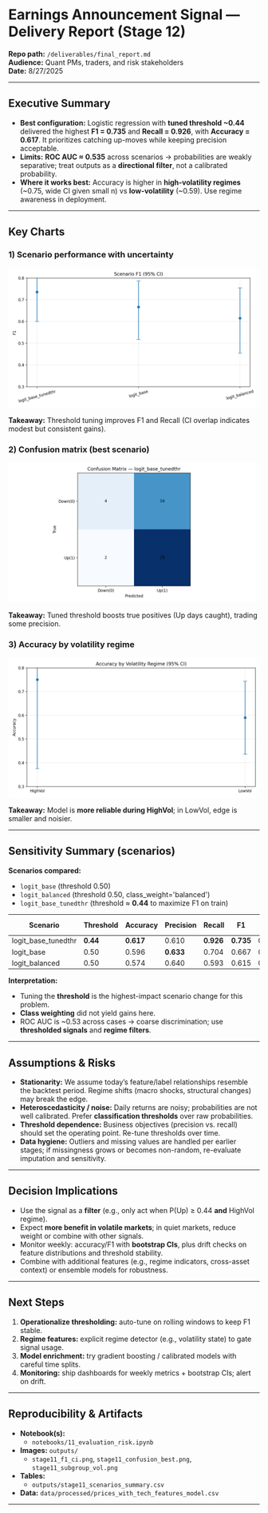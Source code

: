 # Earnings Announcement Signal — Delivery Report (Stage 12)

**Repo path:** `/deliverables/final_report.md`  
**Audience:** Quant PMs, traders, and risk stakeholders  
**Date:** 8/27/2025

---

## Executive Summary

- **Best configuration:** Logistic regression with **tuned threshold ~0.44** delivered the highest **F1 = 0.735** and **Recall = 0.926**, with **Accuracy = 0.617**. It prioritizes catching up-moves while keeping precision acceptable.  
- **Limits:** **ROC AUC ≈ 0.535** across scenarios → probabilities are weakly separative; treat outputs as a **directional filter**, not a calibrated probability.  
- **Where it works best:** Accuracy is higher in **high-volatility regimes** (~0.75, wide CI given small n) vs **low-volatility** (~0.59). Use regime awareness in deployment.

---

## Key Charts

### 1) Scenario performance with uncertainty
![Scenario F1 with 95% bootstrap CI](/project/outputs/stage11_f1_ci.png)

**Takeaway:** Threshold tuning improves F1 and Recall (CI overlap indicates modest but consistent gains).

### 2) Confusion matrix (best scenario)
![Confusion matrix — tuned threshold](/project/outputs/stage11_confusion_best.png)

**Takeaway:** Tuned threshold boosts true positives (Up days caught), trading some precision.

### 3) Accuracy by volatility regime
![Accuracy by volatility regime with 95% CI](/project/outputs/stage11_subgroup_vol.png)

**Takeaway:** Model is **more reliable during HighVol**; in LowVol, edge is smaller and noisier.


---

## Sensitivity Summary (scenarios)

**Scenarios compared:**  
- `logit_base` (threshold 0.50)  
- `logit_balanced` (threshold 0.50, class_weight='balanced')  
- `logit_base_tunedthr` (threshold ≈ **0.44** to maximize F1 on train)

| Scenario              | Threshold | Accuracy | Precision | Recall | F1     | ROC AUC |
|-----------------------|-----------|----------|-----------|--------|--------|---------|
| logit_base_tunedthr   | **0.44**  | **0.617**| 0.610     | **0.926** | **0.735** | 0.535   |
| logit_base            | 0.50      | 0.596    | **0.633** | 0.704  | 0.667 | 0.535   |
| logit_balanced        | 0.50      | 0.574    | 0.640     | 0.593  | 0.615 | 0.535   |

**Interpretation:**  
- Tuning the **threshold** is the highest-impact scenario change for this problem.  
- **Class weighting** did not yield gains here.  
- ROC AUC is ~0.53 across cases → coarse discrimination; use **thresholded signals** and **regime filters**.

---

## Assumptions & Risks

- **Stationarity:** We assume today’s feature/label relationships resemble the backtest period. Regime shifts (macro shocks, structural changes) may break the edge.  
- **Heteroscedasticity / noise:** Daily returns are noisy; probabilities are not well calibrated. Prefer **classification thresholds** over raw probabilities.  
- **Threshold dependence:** Business objectives (precision vs. recall) should set the operating point. Re-tune thresholds over time.  
- **Data hygiene:** Outliers and missing values are handled per earlier stages; if missingness grows or becomes non-random, re-evaluate imputation and sensitivity.

---

## Decision Implications

- Use the signal as a **filter** (e.g., only act when P(Up) ≥ 0.44 **and** HighVol regime).  
- Expect **more benefit in volatile markets**; in quiet markets, reduce weight or combine with other signals.  
- Monitor weekly: accuracy/F1 with **bootstrap CIs**, plus drift checks on feature distributions and threshold stability.  
- Combine with additional features (e.g., regime indicators, cross-asset context) or ensemble models for robustness.

---

## Next Steps

1. **Operationalize thresholding:** auto-tune on rolling windows to keep F1 stable.  
2. **Regime features:** explicit regime detector (e.g., volatility state) to gate signal usage.  
3. **Model enrichment:** try gradient boosting / calibrated models with careful time splits.  
4. **Monitoring:** ship dashboards for weekly metrics + bootstrap CIs; alert on drift.

---

## Reproducibility & Artifacts

- **Notebook(s):**  
  - `notebooks/11_evaluation_risk.ipynb`    
- **Images:** `outputs/`  
  - `stage11_f1_ci.png`, `stage11_confusion_best.png`, `stage11_subgroup_vol.png`  
- **Tables:**  
  - `outputs/stage11_scenarios_summary.csv`
- **Data:** `data/processed/prices_with_tech_features_model.csv`

---
